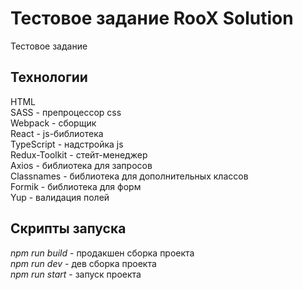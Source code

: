 # Тестовое задание RooX Solution

Тестовое задание

## Технологии

HTML  
SASS - препроцессор css  
Webpack - сборщик  
React - js-библиотека  
TypeScript - надстройка js  
Redux-Toolkit - стейт-менеджер  
Axios - библиотека для запросов  
Classnames - библиотека для дополнительных классов  
Formik - библиотека для форм  
Yup - валидация полей  

## Скрипты запуска

*npm run build* - продакшен сборка проекта  
*npm run dev* - дев сборка проекта  
*npm run start* - запуск проекта  
